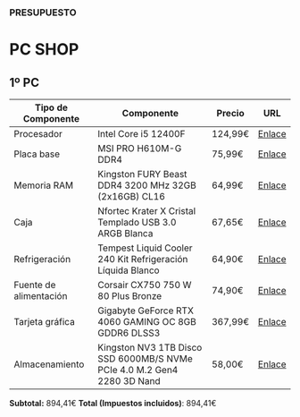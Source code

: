 ### PRESUPUESTO

# PC SHOP

## 1º PC

| Tipo de Componente    | Componente                                                                                     | Precio   | URL                                                                                     |
|------------------------|-----------------------------------------------------------------------------------------------|----------|-----------------------------------------------------------------------------------------|
| Procesador            | Intel Core i5 12400F                                                                          | 124,99€  | [Enlace](https://www.pccomponentes.com/intel-core-i5-12400f-25-ghz-tray)                                                                         |
| Placa base            | MSI PRO H610M-G DDR4                                                                          | 75,99€   | [Enlace](https://www.pccomponentes.com/msi-pro-h610m-g-ddr4)                                                                          |
| Memoria RAM           | Kingston FURY Beast DDR4 3200 MHz 32GB (2x16GB) CL16                                          | 64,99€   | [Enlace](https://www.pccomponentes.com/kingston-fury-beast-rgb-ddr4-3200mhz-32gb-2x16gb-cl16)                                                                         |
| Caja                  | Nfortec Krater X Cristal Templado USB 3.0 ARGB Blanca                                         | 67,65€   | [Enlace](https://www.pccomponentes.com/nfortec-krater-x-cristal-templado-usb-30-argb-blanca)                                                                          |
| Refrigeración         | Tempest Liquid Cooler 240 Kit Refrigeración Líquida Blanco                                    | 64,90€   | [Enlace](https://www.pccomponentes.com/tempest-liquid-cooler-240-kit-refrigeracion-liquida-blanco)                                                                         |
| Fuente de alimentación| Corsair CX750 750 W 80 Plus Bronze                                                             | 74,90€   | [Enlace](https://www.pccomponentes.com/corsair-cx750-750-w-80-plus-bronze)                                                                         |
| Tarjeta gráfica       | Gigabyte GeForce RTX 4060 GAMING OC 8GB GDDR6 DLSS3                                           | 367,99€  | [Enlace](https://www.pccomponentes.com/gigabyte-geforce-rtx-4060-gaming-oc-8gb-gddr6-dlss3)                                                                         |
| Almacenamiento        | Kingston NV3 1TB Disco SSD 6000MB/S NVMe PCIe 4.0 M.2 Gen4 2280 3D Nand                       | 58,00€   | [Enlace](https://www.pccomponentes.com/disco-duro-kingston-nv3-1tb-ssd-m2-nvme-2280-pcie-40-3d-nand)                                                                         |

**Subtotal:** 894,41€
**Total (Impuestos incluidos)**: 894,41€


